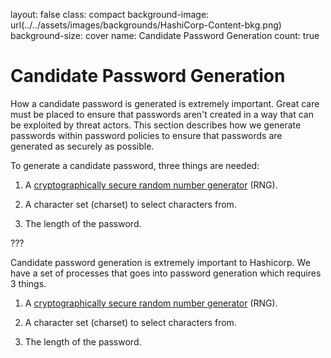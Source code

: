 
layout: false
class: compact
background-image: url(../../assets/images/backgrounds/HashiCorp-Content-bkg.png)
background-size: cover
name: Candidate Password Generation
count: true

# Candidate Password Generation

How a candidate password is generated is extremely important. Great care must be placed to ensure that passwords aren't created in a way that can be exploited by threat actors. This section describes how we generate passwords within password policies to ensure that passwords are generated as securely as possible.

To generate a candidate password, three things are needed:

1. A [cryptographically secure random number generator](https://pkg.go.dev/crypto/rand) (RNG).

2. A character set (charset) to select characters from.

3. The length of the password.

???

Candidate password generation is extremely important to Hashicorp. We have a set of processes that goes into password generation which requires 3 things.

1. A [cryptographically secure random number generator](https://pkg.go.dev/crypto/rand) (RNG).

2. A character set (charset) to select characters from.

3. The length of the password.

